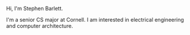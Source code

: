 Hi, I'm Stephen Barlett.

I'm a senior CS major at Cornell. I am interested in electrical engineering and computer architecture.

<!---
sjbar03/sjbar03 is a ✨ special ✨ repository because its `README.md` (this file) appears on your GitHub profile.
You can click the Preview link to take a look at your changes.
--->
